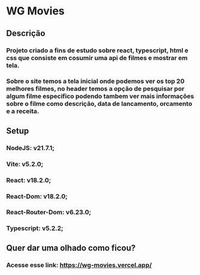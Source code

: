 # WG Movies

## Descrição

  ### Projeto criado a fins de estudo sobre react, typescript, html e css que consiste em cosumir uma api de filmes e mostrar em tela.
  ### Sobre o site temos a tela inicial onde podemos ver os top 20 melhores filmes, no header temos a opção de pesquisar por algum filme especifico podendo tambem ver mais informações sobre o filme como descrição, data de lancamento, orcamento e a receita.

## Setup

### NodeJS: v21.7.1;
### Vite: v5.2.0;
### React: v18.2.0;
### React-Dom: v18.2.0;
### React-Router-Dom: v6.23.0;
### Typescript: v5.2.2;

## Quer dar uma olhado como ficou?

### Acesse esse link: <https://wg-movies.vercel.app/>